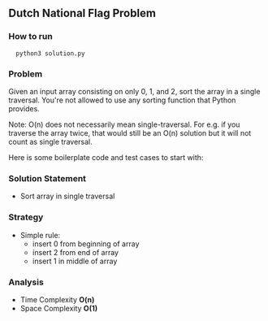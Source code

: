 ## Dutch National Flag Problem

### How to run
```
  python3 solution.py
```
### Problem

Given an input array consisting on only 0, 1, and 2, sort the array in a single traversal. You're not allowed to use any sorting function that Python provides.

Note: O(n) does not necessarily mean single-traversal. For e.g. if you traverse the array twice, that would still be an O(n) solution but it will not count as single traversal.

Here is some boilerplate code and test cases to start with:

### Solution Statement
- Sort array in single traversal

### Strategy
- Simple rule:
  * insert 0 from beginning of array
  * insert 2 from end of array
  * insert 1 in middle of array
  
### Analysis
- Time Complexity **O(n)**
- Space Complexity **O(1)**